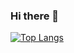 ### Hi there 👋

[![Top Langs](https://github-readme-stats.vercel.app/api/top-langs/?username=ShatakshiRanjan&layout=compact&theme=panda)](https://github.com/anuraghazra/github-readme-stats)


<!--
**ShatakshiRanjan/ShatakshiRanjan** is a ✨ _special_ ✨ repository because its `README.md` (this file) appears on your GitHub profile.

Here are some ideas to get you started:

- 🔭 I’m currently working on ...
- 🌱 I’m currently learning ...
- 👯 I’m looking to collaborate on ...
- 🤔 I’m looking for help with ...
- 💬 Ask me about ...
- 📫 How to reach me: ...
- 😄 Pronouns: ...
- ⚡ Fun fact: ...
-->
